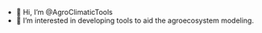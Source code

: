 - 👋 Hi, I’m @AgroClimaticTools
- 👀 I’m interested in developing tools to aid the agroecosystem modeling.
<!---
- 🌱 I’m currently learning 
- 💞️ I’m looking to collaborate on ...
- 📫 How to reach me ...
--->

<!---
AgroClimaticTools/AgroClimaticTools is a ✨ special ✨ repository because its `README.md` (this file) appears on your GitHub profile.
You can click the Preview link to take a look at your changes.
--->
